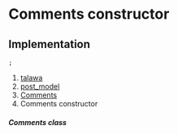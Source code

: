 
<div>

# Comments constructor

</div>






## Implementation

``` language-dart
;
```







1.  [talawa](../../index.md)
2.  [post_model](../../models_post_post_model/)
3.  [Comments](../../models_post_post_model/Comments-class.md)
4.  Comments constructor

##### Comments class







